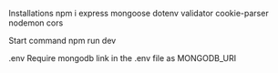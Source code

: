 Installations
npm i express mongoose dotenv validator cookie-parser nodemon cors

Start command
npm run dev

.env
Require mongodb link in the .env file as MONGODB_URI